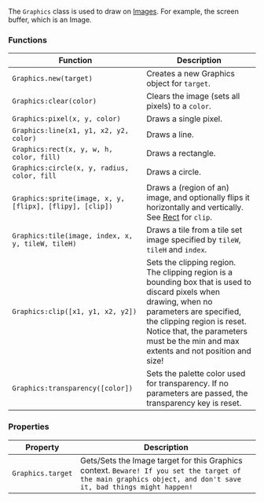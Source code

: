 The `Graphics` class is used to draw on [Images](/#api:Image). For example, the screen buffer, which is an Image.

### Functions
|Function|Description|
-----|-----
`Graphics.new(target)` | Creates a new Graphics object for `target`.
`Graphics:clear(color)` | Clears the image (sets all pixels) to a `color`.
`Graphics:pixel(x, y, color)` | Draws a single pixel.
`Graphics:line(x1, y1, x2, y2, color)` | Draws a line.
`Graphics:rect(x, y, w, h, color, fill)` | Draws a rectangle.
`Graphics:circle(x, y, radius, color, fill` | Draws a circle.
`Graphics:sprite(image, x, y, [flipx], [flipy], [clip])` | Draws a (region of an) image, and optionally flips it horizontally and vertically. See [Rect](/#api:Rect) for `clip`.
`Graphics:tile(image, index, x, y, tileW, tileH)` | Draws a tile from a tile set image specified by `tileW`, `tileH` and `index`.
`Graphics:clip([x1, y1, x2, y2])` | Sets the clipping region. The clipping region is a bounding box that is used to discard pixels when drawing, when no parameters are specified, the clipping region is reset. Notice that, the parameters must be the min and max extents and not position and size!
`Graphics:transparency([color])` | Sets the palette color used for transparency. If no parameters are passed, the transparency key is reset.

### Properties
|Property|Description|
-----|-----
`Graphics.target` | Gets/Sets the Image target for this Graphics context. `Beware! If you set the target of the main graphics object, and don't save it, bad things might happen!`
